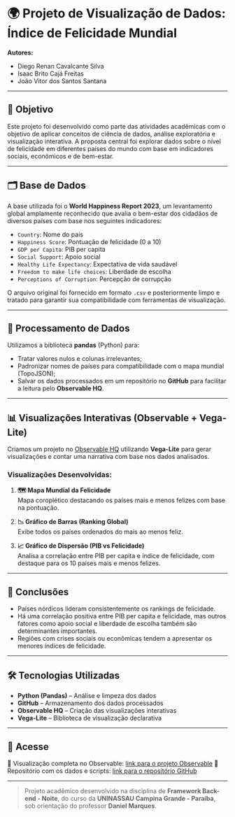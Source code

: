 # 🌍 Projeto de Visualização de Dados: Índice de Felicidade Mundial

**Autores:**  
- Diego Renan Cavalcante Silva  
- Isaac Brito Cajá Freitas  
- João Vitor dos Santos Santana

---

## 🎯 Objetivo

Este projeto foi desenvolvido como parte das atividades acadêmicas com o objetivo de aplicar conceitos de ciência de dados, análise exploratória e visualização interativa. A proposta central foi explorar dados sobre o nível de felicidade em diferentes países do mundo com base em indicadores sociais, econômicos e de bem-estar.

---

## 🗂️ Base de Dados

A base utilizada foi o **World Happiness Report 2023**, um levantamento global amplamente reconhecido que avalia o bem-estar dos cidadãos de diversos países com base nos seguintes indicadores:

- `Country`: Nome do país  
- `Happiness Score`: Pontuação de felicidade (0 a 10)  
- `GDP per Capita`: PIB per capita  
- `Social Support`: Apoio social  
- `Healthy Life Expectancy`: Expectativa de vida saudável  
- `Freedom to make life choices`: Liberdade de escolha  
- `Perceptions of Corruption`: Percepção de corrupção  

O arquivo original foi fornecido em formato `.csv` e posteriormente limpo e tratado para garantir sua compatibilidade com ferramentas de visualização.

---

## 🧹 Processamento de Dados

Utilizamos a biblioteca **pandas** (Python) para:

- Tratar valores nulos e colunas irrelevantes;
- Padronizar nomes de países para compatibilidade com o mapa mundial (TopoJSON);
- Salvar os dados processados em um repositório no **GitHub** para facilitar a leitura pelo **Observable HQ**.

---

## 📊 Visualizações Interativas (Observable + Vega-Lite)

Criamos um projeto no [Observable HQ](https://observablehq.com) utilizando **Vega-Lite** para gerar visualizações e contar uma narrativa com base nos dados analisados.

### Visualizações Desenvolvidas:

1. **🗺️ Mapa Mundial da Felicidade**  
   Mapa coroplético destacando os países mais e menos felizes com base na pontuação.

2. **📉 Gráfico de Barras (Ranking Global)**  
   Exibe todos os países ordenados do mais ao menos feliz.

3. **📈 Gráfico de Dispersão (PIB vs Felicidade)**  
   Analisa a correlação entre PIB per capita e índice de felicidade, com destaque para os 10 países mais e menos felizes.

---

## 🧠 Conclusões

- Países nórdicos lideram consistentemente os rankings de felicidade.
- Há uma correlação positiva entre PIB per capita e felicidade, mas outros fatores como apoio social e liberdade de escolha também são determinantes importantes.
- Regiões com crises sociais ou econômicas tendem a apresentar os menores índices de felicidade.

---

## 🛠️ Tecnologias Utilizadas

- **Python (Pandas)** – Análise e limpeza dos dados  
- **GitHub** – Armazenamento dos dados processados  
- **Observable HQ** – Criação das visualizações interativas  
- **Vega-Lite** – Biblioteca de visualização declarativa

---

## 📎 Acesse

🔗 Visualização completa no Observable: [link para o projeto Observable]([https://observablehq.com/...](https://observablehq.com/d/63b7de6259bf5fee))  
📁 Repositório com os dados e scripts: [link para o repositório GitHub]([https://github.com/...](https://github.com/vitorsantanajv/projeto_indice_de_felicidade))

---

> Projeto acadêmico desenvolvido na disciplina de **Framework Back-end - Noite**, do curso da **UNINASSAU Campina Grande - Paraíba**, sob orientação do professor **Daniel Marques**.

